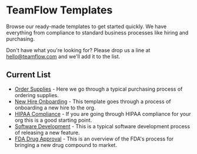 # TeamFlow Templates

Browse our ready-made templates to get started quickly. We have everything from compliance to standard business processes like hiring and purchasing.

Don't have what you're looking for? Please drop us a line at hello@teamflow.com and we'll add it to the list.

## Current List

- [Order Supplies](./data/Order%20Supplies.json) - Here we go through a typical purchasing process of ordering supplies.
- [New Hire Onboarding](./data/New%20Hire%20Onboarding.json) - This template goes through a process of onboarding a new hire to the org.
- [HIPAA Compliance](./data/HIPAA%20Compliance.json) - If you are going through HIPAA compliance for your org this is a good starting point.
- [Software Development](./data/Software%20Development.json) - This is a typical software development process of releasing a new feature.
- [FDA Drug Approval](./data/FDA%20Drug%20Approval.json) - This is an overview of the FDA's process for bringing a new drug compound to market.
